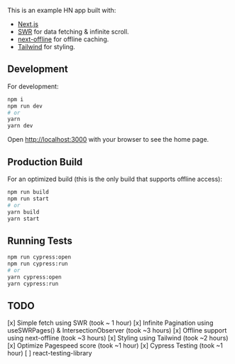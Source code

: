 This is an example HN app built with:

* [Next.js](https://nextjs.org/)
* [SWR](https://swr.now.sh) for data fetching & infinite scroll.
* [next-offline](https://github.com/hanford/next-offline) for offline caching.
* [Tailwind](https://tailwindcss.com) for styling.

## Development

For development:

```bash
npm i
npm run dev
# or
yarn
yarn dev
```

Open [http://localhost:3000](http://localhost:3000) with your browser to see the home page.

## Production Build

For an optimized build (this is the only build that supports offline access):

```bash
npm run build
npm run start
# or
yarn build
yarn start
```

## Running Tests

```bash
npm run cypress:open
npm run cypress:run
# or
yarn cypress:open
yarn cypress:run
```

## TODO

[x] Simple fetch using SWR (took ~ 1 hour)
[x] Infinite Pagination using useSWRPages() & IntersectionObserver (took ~3 hours)
[x] Offline support using next-offline (took ~3 hours)
[x] Styling using Tailwind (took ~2 hours)
[x] Optimize Pagespeed score (took ~1 hour)
[x] Cypress Testing (took ~1 hour)
[ ] react-testing-library